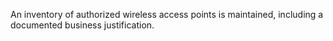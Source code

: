 An inventory of authorized wireless access points is maintained, including a documented business justification.